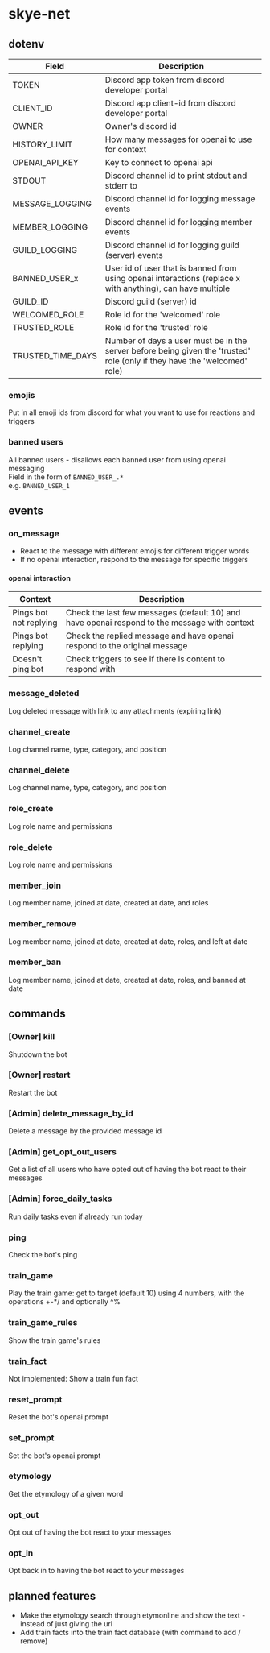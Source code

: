 # skye-net

## dotenv
| Field | Description |
|-------|-------------|
| TOKEN | Discord app token from discord developer portal |
| CLIENT_ID | Discord app client-id from discord developer portal |
| OWNER | Owner's discord id |
| HISTORY_LIMIT | How many messages for openai to use for context |
| OPENAI_API_KEY | Key to connect to openai api |
| STDOUT | Discord channel id to print stdout and stderr to |
| MESSAGE_LOGGING | Discord channel id for logging message events |
| MEMBER_LOGGING | Discord channel id for logging member events |
| GUILD_LOGGING | Discord channel id for logging guild (server) events |
| BANNED_USER_x | User id of user that is banned from using openai interactions (replace x with anything), can have multiple |
| GUILD_ID | Discord guild (server) id |
| WELCOMED_ROLE | Role id for the 'welcomed' role |
| TRUSTED_ROLE | Role id for the 'trusted' role |
| TRUSTED_TIME_DAYS | Number of days a user must be in the server before being given the 'trusted' role (only if they have the 'welcomed' role) |

### emojis
Put in all emoji ids from discord for what you want to use for reactions and triggers

### banned users
All banned users - disallows each banned user from using openai messaging  
Field in the form of `BANNED_USER_.*`  
e.g. `BANNED_USER_1`

## events
### on_message
- React to the message with different emojis for different trigger words
- If no openai interaction, respond to the message for specific triggers
#### openai interaction
| Context | Description |
|---------|-------------|
| Pings bot<br>not replying | Check the last few messages (default 10) and have openai respond to the message with context |
| Pings bot<br> replying | Check the replied message and have openai respond to the original message |
| Doesn't ping bot | Check triggers to see if there is content to respond with |

### message_deleted
Log deleted message with link to any attachments (expiring link)

### channel_create
Log channel name, type, category, and position

### channel_delete
Log channel name, type, category, and position

### role_create
Log role name and permissions

### role_delete
Log role name and permissions

### member_join
Log member name, joined at date, created at date, and roles

### member_remove
Log member name, joined at date, created at date, roles, and left at date

### member_ban
Log member name, joined at date, created at date, roles, and banned at date

## commands
### [Owner] kill
Shutdown the bot

### [Owner] restart
Restart the bot

### [Admin] delete_message_by_id
Delete a message by the provided message id

### [Admin] get_opt_out_users
Get a list of all users who have opted out of having the bot react to their messages

### [Admin] force_daily_tasks
Run daily tasks even if already run today

### ping
Check the bot's ping

### train_game
Play the train game: get to target (default 10) using 4 numbers, with the operations +-*/ and optionally ^%

### train_game_rules
Show the train game's rules

### train_fact
Not implemented: Show a train fun fact

### reset_prompt
Reset the bot's openai prompt

### set_prompt
Set the bot's openai prompt

### etymology
Get the etymology of a given word

### opt_out
Opt out of having the bot react to your messages

### opt_in
Opt back in to having the bot react to your messages

## planned features
- Make the etymology search through etymonline and show the text - instead of just giving the url
- Add train facts into the train fact database (with command to add / remove)